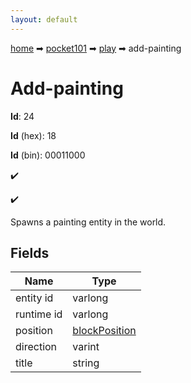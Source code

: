```yaml
---
layout: default
---
```


[home](/) ➡ [pocket101](/protocol/pocket101) ➡ [play](/protocol/pocket101/play) ➡ add-painting

# Add-painting

**Id**: 24

**Id** (hex): 18

**Id** (bin): 00011000

✔️

✔️

Spawns a painting entity in the world.

## Fields

Name | Type
---|---
entity id | varlong
runtime id | varlong
position | [blockPosition](/protocol/pocket101/types/block-position)
direction | varint
title | string

